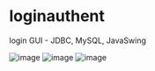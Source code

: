 # loginauthent
login GUI - JDBC, MySQL, JavaSwing

![image](https://i.gyazo.com/2436e3541fe3c9fc56cce0c1382a5274.png)
![image](https://user-images.githubusercontent.com/91101595/205642715-05c56d40-d30e-456c-a26d-db0fb48d7eb9.png)
![image](https://user-images.githubusercontent.com/91101595/205642779-cb031750-5af4-486d-b473-524745f63e1a.png)
